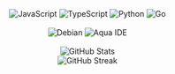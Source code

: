 <div align="center">
    <img alt="JavaScript" src="https://img.shields.io/badge/JavaScript-%23f7df1e?style=for-the-badge&logo=javascript&logoColor=black" />
    <img alt="TypeScript" src="https://img.shields.io/badge/TypeScript-%233e72ed?style=for-the-badge&logo=typescript&logoColor=white" />
    <img alt="Python" src="https://img.shields.io/badge/Python-%233776ab?style=for-the-badge&logo=python&logoColor=white" />
    <img alt="Go" src="https://img.shields.io/badge/Go-%2300add8?style=for-the-badge&logo=go&logoColor=white" />
</div>

<br>

<div align="center">
    <img alt="Debian" src="https://img.shields.io/badge/Debian-%23000000?style=for-the-badge&logo=debian&logoColor=white" />
    <img alt="Aqua IDE" src="https://img.shields.io/badge/Aqua%20IDE-%23000000?style=for-the-badge&logo=jetbrains&logoColor=white" />
</div>

<br>

<div align="center">
    <img alt="GitHub Stats" src="https://github-readme-stats.vercel.app/api?username=zrSadek&show_icons=true&bg_color=1C1919&title_color=FF6D64&text_color=888080&icon_color=FF6D64&hide_border=true&border_radius=0">
    <br>
    <img alt="GitHub Streak" src="https://github-readme-streak-stats.herokuapp.com/?user=zrSadek&theme=dark&hide_border=true&background=1C1919&dates=888080&ring=FF6D64&fire=FF6D64&stroke=332F2F&currStreakNum=FF6D64&currStreakLabel=FF6D64">
</div>
